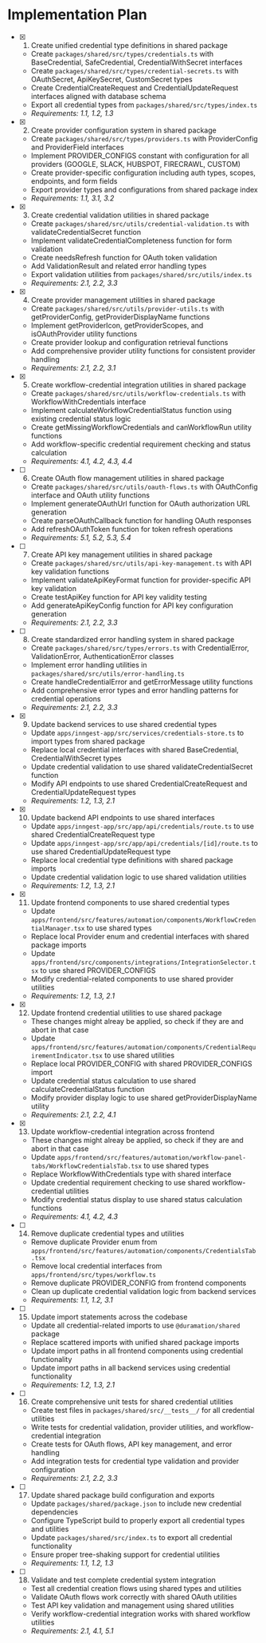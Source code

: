 # Implementation Plan

- [x] 1. Create unified credential type definitions in shared package
  - Create `packages/shared/src/types/credentials.ts` with BaseCredential, SafeCredential, CredentialWithSecret interfaces
  - Create `packages/shared/src/types/credential-secrets.ts` with OAuthSecret, ApiKeySecret, CustomSecret types
  - Create CredentialCreateRequest and CredentialUpdateRequest interfaces aligned with database schema
  - Export all credential types from `packages/shared/src/types/index.ts`
  - _Requirements: 1.1, 1.2, 1.3_

- [x] 2. Create provider configuration system in shared package
  - Create `packages/shared/src/types/providers.ts` with ProviderConfig and ProviderField interfaces
  - Implement PROVIDER_CONFIGS constant with configuration for all providers (GOOGLE, SLACK, HUBSPOT, FIRECRAWL, CUSTOM)
  - Create provider-specific configuration including auth types, scopes, endpoints, and form fields
  - Export provider types and configurations from shared package index
  - _Requirements: 1.1, 3.1, 3.2_

- [x] 3. Create credential validation utilities in shared package
  - Create `packages/shared/src/utils/credential-validation.ts` with validateCredentialSecret function
  - Implement validateCredentialCompleteness function for form validation
  - Create needsRefresh function for OAuth token validation
  - Add ValidationResult and related error handling types
  - Export validation utilities from `packages/shared/src/utils/index.ts`
  - _Requirements: 2.1, 2.2, 3.3_

- [x] 4. Create provider management utilities in shared package
  - Create `packages/shared/src/utils/provider-utils.ts` with getProviderConfig, getProviderDisplayName functions
  - Implement getProviderIcon, getProviderScopes, and isOAuthProvider utility functions
  - Create provider lookup and configuration retrieval functions
  - Add comprehensive provider utility functions for consistent provider handling
  - _Requirements: 2.1, 2.2, 3.1_

- [x] 5. Create workflow-credential integration utilities in shared package
  - Create `packages/shared/src/utils/workflow-credentials.ts` with WorkflowWithCredentials interface
  - Implement calculateWorkflowCredentialStatus function using existing credential status logic
  - Create getMissingWorkflowCredentials and canWorkflowRun utility functions
  - Add workflow-specific credential requirement checking and status calculation
  - _Requirements: 4.1, 4.2, 4.3, 4.4_

- [ ] 6. Create OAuth flow management utilities in shared package
  - Create `packages/shared/src/utils/oauth-flows.ts` with OAuthConfig interface and OAuth utility functions
  - Implement generateOAuthUrl function for OAuth authorization URL generation
  - Create parseOAuthCallback function for handling OAuth responses
  - Add refreshOAuthToken function for token refresh operations
  - _Requirements: 5.1, 5.2, 5.3, 5.4_

- [ ] 7. Create API key management utilities in shared package
  - Create `packages/shared/src/utils/api-key-management.ts` with API key validation functions
  - Implement validateApiKeyFormat function for provider-specific API key validation
  - Create testApiKey function for API key validity testing
  - Add generateApiKeyConfig function for API key configuration generation
  - _Requirements: 2.1, 2.2, 3.3_

- [ ] 8. Create standardized error handling system in shared package
  - Create `packages/shared/src/types/errors.ts` with CredentialError, ValidationError, AuthenticationError classes
  - Implement error handling utilities in `packages/shared/src/utils/error-handling.ts`
  - Create handleCredentialError and getErrorMessage utility functions
  - Add comprehensive error types and error handling patterns for credential operations
  - _Requirements: 2.1, 2.2, 3.3_

- [x] 9. Update backend services to use shared credential types
  - Update `apps/inngest-app/src/services/credentials-store.ts` to import types from shared package
  - Replace local credential interfaces with shared BaseCredential, CredentialWithSecret types
  - Update credential validation to use shared validateCredentialSecret function
  - Modify API endpoints to use shared CredentialCreateRequest and CredentialUpdateRequest types
  - _Requirements: 1.2, 1.3, 2.1_

- [x] 10. Update backend API endpoints to use shared interfaces
  - Update `apps/inngest-app/src/app/api/credentials/route.ts` to use shared CredentialCreateRequest type
  - Update `apps/inngest-app/src/app/api/credentials/[id]/route.ts` to use shared CredentialUpdateRequest type
  - Replace local credential type definitions with shared package imports
  - Update credential validation logic to use shared validation utilities
  - _Requirements: 1.2, 1.3, 2.1_

- [x] 11. Update frontend components to use shared credential types
  - Update `apps/frontend/src/features/automation/components/WorkflowCredentialManager.tsx` to use shared types
  - Replace local Provider enum and credential interfaces with shared package imports
  - Update `apps/frontend/src/components/integrations/IntegrationSelector.tsx` to use shared PROVIDER_CONFIGS
  - Modify credential-related components to use shared provider utilities
  - _Requirements: 1.2, 1.3, 2.1_

- [x] 12. Update frontend credential utilities to use shared package
  - These changes might alreay be applied, so check if they are and abort in that case
  - Update `apps/frontend/src/features/automation/components/CredentialRequirementIndicator.tsx` to use shared utilities
  - Replace local PROVIDER_CONFIG with shared PROVIDER_CONFIGS import
  - Update credential status calculation to use shared calculateCredentialStatus function
  - Modify provider display logic to use shared getProviderDisplayName utility
  - _Requirements: 2.1, 2.2, 4.1_

- [x] 13. Update workflow-credential integration across frontend
  - These changes might alreay be applied, so check if they are and abort in that case
  - Update `apps/frontend/src/features/automation/workflow-panel-tabs/WorkflowCredentialsTab.tsx` to use shared types
  - Replace WorkflowWithCredentials type with shared interface
  - Update credential requirement checking to use shared workflow-credential utilities
  - Modify credential status display to use shared status calculation functions
  - _Requirements: 4.1, 4.2, 4.3_

- [ ] 14. Remove duplicate credential types and utilities
  - Remove duplicate Provider enum from `apps/frontend/src/features/automation/components/CredentialsTab.tsx`
  - Remove local credential interfaces from `apps/frontend/src/types/workflow.ts`
  - Remove duplicate PROVIDER_CONFIG from frontend components
  - Clean up duplicate credential validation logic from backend services
  - _Requirements: 1.1, 1.2, 3.1_

- [ ] 15. Update import statements across the codebase
  - Update all credential-related imports to use `@duramation/shared` package
  - Replace scattered imports with unified shared package imports
  - Update import paths in all frontend components using credential functionality
  - Update import paths in all backend services using credential functionality
  - _Requirements: 1.2, 1.3, 2.1_

- [ ] 16. Create comprehensive unit tests for shared credential utilities
  - Create test files in `packages/shared/src/__tests__/` for all credential utilities
  - Write tests for credential validation, provider utilities, and workflow-credential integration
  - Create tests for OAuth flows, API key management, and error handling
  - Add integration tests for credential type validation and provider configuration
  - _Requirements: 2.1, 2.2, 3.3_

- [ ] 17. Update shared package build configuration and exports
  - Update `packages/shared/package.json` to include new credential dependencies
  - Configure TypeScript build to properly export all credential types and utilities
  - Update `packages/shared/src/index.ts` to export all credential functionality
  - Ensure proper tree-shaking support for credential utilities
  - _Requirements: 1.1, 1.2, 1.3_

- [ ] 18. Validate and test complete credential system integration
  - Test all credential creation flows using shared types and utilities
  - Validate OAuth flows work correctly with shared OAuth utilities
  - Test API key validation and management using shared utilities
  - Verify workflow-credential integration works with shared workflow utilities
  - _Requirements: 2.1, 4.1, 5.1_